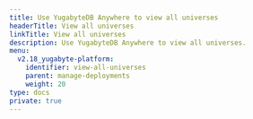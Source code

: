 ```yaml
---
title: Use YugabyteDB Anywhere to view all universes
headerTitle: View all universes
linkTitle: View all universes
description: Use YugabyteDB Anywhere to view all universes.
menu:
  v2.18_yugabyte-platform:
    identifier: view-all-universes
    parent: manage-deployments
    weight: 20
type: docs
private: true
---
```

